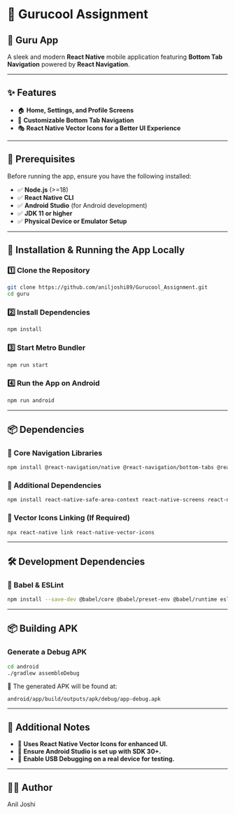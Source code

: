 # 🚀 Gurucool Assignment

## 📱 Guru App
A sleek and modern **React Native** mobile application featuring **Bottom Tab Navigation** powered by **React Navigation**.

---
## ✨ Features
- 🏠 **Home, Settings, and Profile Screens**
- 🎨 **Customizable Bottom Tab Navigation**
- 🎭 **React Native Vector Icons for a Better UI Experience**

---
## 🔧 Prerequisites
Before running the app, ensure you have the following installed:
- ✅ **Node.js** (>=18)
- ✅ **React Native CLI**
- ✅ **Android Studio** (for Android development)
- ✅ **JDK 11 or higher**
- ✅ **Physical Device or Emulator Setup**

---
## 🚀 Installation & Running the App Locally

### 1️⃣ Clone the Repository
```sh
git clone https://github.com/aniljoshi89/Gurucool_Assignment.git
cd guru
```

### 2️⃣ Install Dependencies
```sh
npm install
```

### 3️⃣ Start Metro Bundler
```sh
npm run start
```

### 4️⃣ Run the App on Android
```sh
npm run android
```

---
## 📦 Dependencies
### 🔹 Core Navigation Libraries
```sh
npm install @react-navigation/native @react-navigation/bottom-tabs @react-navigation/native-stack
```
### 🔹 Additional Dependencies
```sh
npm install react-native-safe-area-context react-native-screens react-native-vector-icons
```
### 🔹 Vector Icons Linking (If Required)
```sh
npx react-native link react-native-vector-icons
```

---
## 🛠 Development Dependencies
### 🔹 Babel & ESLint
```sh
npm install --save-dev @babel/core @babel/preset-env @babel/runtime eslint prettier
```

---
## 📦 Building APK
### Generate a Debug APK
```sh
cd android
./gradlew assembleDebug
```
📂 The generated APK will be found at:
```
android/app/build/outputs/apk/debug/app-debug.apk
```

---
## 📌 Additional Notes
- 🚀 **Uses React Native Vector Icons for enhanced UI.**
- 🔧 **Ensure Android Studio is set up with SDK 30+.**
- 📱 **Enable USB Debugging on a real device for testing.**

---
## 👨‍💻 Author
 Anil Joshi
 



